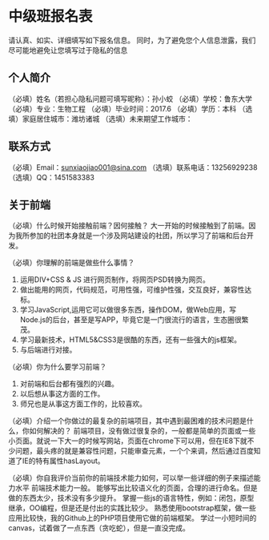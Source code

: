 # 中级班报名表

请认真、如实、详细填写如下报名信息。
同时，为了避免您个人信息泄露，我们尽可能地避免让您填写过于隐私的信息

## 个人简介

（必填）姓名（若担心隐私问题可填写昵称）：孙小蛟
（必填）学校：鲁东大学
（必填）专业：生物工程
（必填）毕业时间：2017.6
（必填）学历：本科
（选填）家庭居住城市：潍坊诸城
（选填）未来期望工作城市：

## 联系方式

（必填）Email：sunxiaojiao001@sina.com
（选填）联系电话：13256929238
（选填）QQ：1451583383

## 关于前端

（必填）什么时候开始接触前端？因何接触？
 大一开始的时候接触到了前端。因为我所参加的社团本身就是一个涉及网站建设的社团，所以学习了前端和后台开发。

（必填）你理解的前端是做些什么事情？
 1. 运用DIV+CSS & JS 进行网页制作，将网页PSD转换为网页。
 2. 做出能用的网页，代码规范，可用性强，可维护性强，交互良好，兼容性达标。
 3. 学习JavaScript,运用它可以做很多东西，操作DOM，做Web应用，写Node.js的后台，甚至是写APP，毕竟它是一门很流行的语言，生态圈很繁茂。
 4. 学习最新技术，HTML5&CSS3是很酷的东西，还有一些强大的js框架。
 5. 与后端进行对接。

（必填）你为什么要学习前端？
 1. 对前端和后台都有强烈的兴趣。
 2. 以后想从事这方面的工作。
 3. 师兄也是从事这方面工作的，比较喜欢。

（必填）介绍一个你做过的最复杂的前端项目，其中遇到最困难的技术问题是什么，你如何解决的？
 前端项目，没有做过很复杂的，一般都是简单的页面或一些小页面。就说一下大一的时候写网站，页面在chrome下可以用，但在IE8下就不少问题，最头疼的就是兼容性问题，只能审查元素，一个个来调，然后通过百度知道了IE的特有属性hasLayout。

（必填）你自我评价当前你的前端技术能力如何，可以举一些详细的例子来描述能力水平
 前端技术能力一般。
 能够写出比较语义化的页面，合理的进行命名。但是做的东西太少，技术没有多少提升。
 掌握一些js的语言特性，例如：闭包，原型继承，OO编程，但是还是付出的实践比较少。
 熟悉使用bootstrap框架，做一些应用比较快，我的Github上的PHP项目使用它做的前端框架。
 学过一小短时间的canvas，试着做了一点东西（贪吃蛇），但是一直没完成。